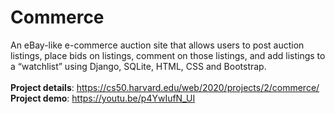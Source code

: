 # **Commerce**

An eBay-like e-commerce auction site that allows users to post auction listings, place bids on listings, comment on those listings, and add listings to a “watchlist” using Django, SQLite, HTML, CSS and Bootstrap.<br><br>
**Project details**: https://cs50.harvard.edu/web/2020/projects/2/commerce/
<br>
**Project demo**: https://youtu.be/p4YwIufN_UI

